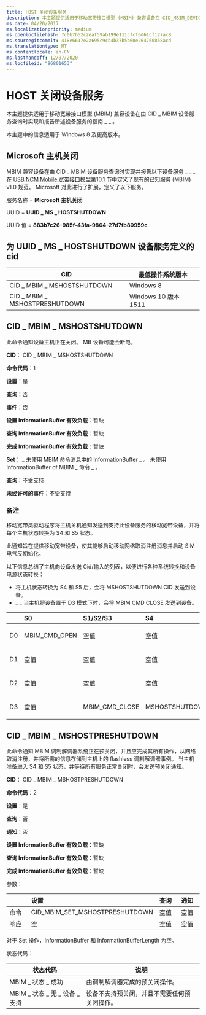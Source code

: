 ```yaml
---
title: HOST 关闭设备服务
description: 本主题提供适用于移动宽带接口模型 (MBIM) 兼容设备在 CID_MBIM_DEVICE_SERVICES 查询时实现和报告所述设备服务的指南。
ms.date: 04/20/2017
ms.localizationpriority: medium
ms.openlocfilehash: 7c0b7b52c2eaf59ab199e111cfcf6d61cf127ac8
ms.sourcegitcommit: 418e6617e2a695c9cb4b37b5b60e264760858acd
ms.translationtype: MT
ms.contentlocale: zh-CN
ms.lasthandoff: 12/07/2020
ms.locfileid: "96801653"
---
```

# <a name="host-shutdown-device-service"></a>HOST 关闭设备服务


本主题提供适用于移动宽带接口模型 (MBIM) 兼容设备在由 CID \_ MBIM 设备服务查询时实现和报告所述设备服务的指南 \_ \_ 。

本主题中的信息适用于 Windows 8 及更高版本。

## <a name="microsoft-host-shutdown"></a>Microsoft 主机关闭


MBIM 兼容设备在由 CID \_ MBIM 设备服务查询时实现并报告以下设备服务 \_ \_ 。 在 [USB NCM Mobile 宽带接口模型](https://go.microsoft.com/fwlink/p/?linkid=320791)第10.1 节中定义了现有的已知服务 (MBIM) v1.0 规范。 Microsoft 对此进行了扩展，定义了以下服务。

服务名称 = **Microsoft 主机关闭**

UUID = **UUID \_ MS \_ HOSTSHUTDOWN**

UUID 值 = **883b7c26-985f-43fa-9804-27d7fb80959c**

## <a name="defined-cids-for-uuid_ms_hostshutdown-device-service"></a>为 UUID \_ MS \_ HOSTSHUTDOWN 设备服务定义的 cid


| CID                          | 最低操作系统版本       |
|------------------------------|--------------------------|
| CID \_ MBIM \_ MSHOSTSHUTDOWN    | Windows 8                |
| CID \_ MBIM \_ MSHOSTPRESHUTDOWN | Windows 10 版本 1511 |

 

## <a name="cid_mbim_mshostshutdown"></a>CID \_ MBIM \_ MSHOSTSHUTDOWN


此命令通知设备主机正在关闭。 MB 设备可能会断电。

**CID**： CID \_ MBIM \_ MSHOSTSHUTDOWN

**命令代码**：1

**设置**：是

**查询**：否

**事件**：否

**设置 InformationBuffer 有效负载**：暂缺

**查询 InformationBuffer 有效负载**：暂缺

**完成 InformationBuffer 有效负载**：暂缺


 

**Set**： \_ 未使用 MBIM 命令消息中的 InformationBuffer \_ 。 未使用 InformationBuffer of MBIM \_ 命令 \_ 。

**查询**：不受支持

**未经许可的事件**：不受支持


 

### <a name="remarks"></a>备注

移动宽带类驱动程序将主机关机通知发送到支持此设备服务的移动宽带设备，并将每个主机状态转换为 S4 和 S5 状态。

此通知旨在提供移动宽带设备，使其能够启动移动网络取消注册消息并启动 SIM 电气反初始化。

以下信息总结了主机向设备发送 Cid/输入的列表，以便进行各种系统转换和设备电源状态转换：

-   将主机状态转换为 S4 和 S5 后，会将 MSHOSTSHUTDOWN CID 发送到设备。
-   \_ \_ 当主机将设备置于 D3 模式下时，会将 MBIM CMD CLOSE 发送到设备。

<table>
<colgroup>
<col width="20%" />
<col width="20%" />
<col width="20%" />
<col width="20%" />
<col width="20%" />
</colgroup>
<thead>
<tr class="header">
<th align="left"></th>
<th align="left">S0</th>
<th align="left">S1/S2/S3</th>
<th align="left">S4</th>
<th align="left">S5</th>
</tr>
</thead>
<tbody>
<tr class="odd">
<td align="left"><p>D0</p></td>
<td align="left"><p>MBIM_CMD_OPEN</p></td>
<td align="left"><p>空值</p></td>
<td align="left"><p>空值</p></td>
<td align="left"><p>空值</p></td>
</tr>
<tr class="even">
<td align="left"><p>D1</p></td>
<td align="left"><p>空值</p></td>
<td align="left"><p>空值</p></td>
<td align="left"><p>空值</p></td>
<td align="left"><p>空值</p></td>
</tr>
<tr class="odd">
<td align="left"><p>D2</p></td>
<td align="left"><p>空值</p></td>
<td align="left"><p>空值</p></td>
<td align="left"><p>空值</p></td>
<td align="left"><p>空值</p></td>
</tr>
<tr class="even">
<td align="left"><p>D3</p></td>
<td align="left"><p>空值</p></td>
<td align="left"><p>MBIM_CMD_CLOSE</p></td>
<td align="left"><p>MSHOSTSHUTDOWN</p></td>
<td align="left"><p>MSHOSTSHUTDOWN</p></td>
</tr>
</tbody>
</table>

 

## <a name="cid_mbim_mshostpreshutdown"></a>CID \_ MBIM \_ MSHOSTPRESHUTDOWN


此命令通知 MBIM 调制解调器系统正在预关闭，并且应完成其所有操作，从网络取消注册，并将所需的信息存储到主机上的 flashless 调制解调器事例。 当主机准备进入 S4 和 S5 状态，并等待所有服务正常关闭时，会发送预关闭通知。

**CID**： CID \_ MBIM \_ MSHOSTPRESHUTDOWN

**命令代码**：2

**设置**：是

**查询**：否

**通知**：否

**设置 InformationBuffer 有效负载**：暂缺

**查询 InformationBuffer 有效负载**：暂缺

**完成 InformationBuffer 有效负载**：暂缺


 

参数：

<table>
<colgroup>
<col width="25%" />
<col width="25%" />
<col width="25%" />
<col width="25%" />
</colgroup>
<thead>
<tr class="header">
<th align="left"></th>
<th align="left">设置</th>
<th align="left">查询</th>
<th align="left">通知</th>
</tr>
</thead>
<tbody>
<tr class="odd">
<td align="left">命令</td>
<td align="left">CID_MBIM_SET_MSHOSTPRESHUTDOWN</td>
<td align="left">空值</td>
<td align="left">空值</td>
</tr>
<tr class="even">
<td align="left">响应</td>
<td align="left">空</td>
<td align="left">空值</td>
<td align="left">空值</td>
</tr>
</tbody>
</table>

 

对于 Set 操作，InformationBuffer 和 InformationBufferLength 为空。

状态代码：

| 状态代码                       | 说明                                                                         |
|-----------------------------------|-------------------------------------------------------------------------------------|
| MBIM \_ 状态 \_ 成功             | 由调制解调器完成的预关闭操作。                                     |
| MBIM \_ 状态 \_ 无 \_ 设备 \_ 支持 | 设备不支持预关闭，并且不需要任何预关闭操作。 |

 

 

 





